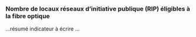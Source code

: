 <h3 class="mb-2">
 Nombre de locaux réseaux d’initiative publique (RIP) éligibles à la fibre optique
</h3>
<p>

...résumé indicateur à écrire ...

</p>
